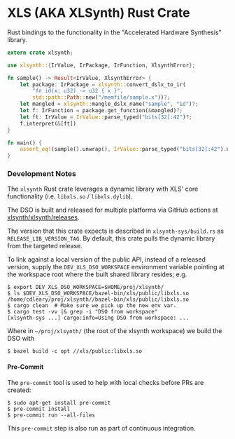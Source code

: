# XLS (AKA XLSynth) Rust Crate

Rust bindings to the functionality in the "Accelerated Hardware Synthesis" library.

```rust
extern crate xlsynth;

use xlsynth::{IrValue, IrPackage, IrFunction, XlsynthError};

fn sample() -> Result<IrValue, XlsynthError> {
    let package: IrPackage = xlsynth::convert_dslx_to_ir(
        "fn id(x: u32) -> u32 { x }",
        std::path::Path::new("/memfile/sample.x"))?;
    let mangled = xlsynth::mangle_dslx_name("sample", "id")?;
    let f: IrFunction = package.get_function(&mangled)?;
    let ft: IrValue = IrValue::parse_typed("bits[32]:42")?;
    f.interpret(&[ft])
}

fn main() {
    assert_eq!(sample().unwrap(), IrValue::parse_typed("bits[32]:42").unwrap());
}
```

### Development Notes

The `xlsynth` Rust crate leverages a dynamic library with XLS' core functionality (i.e. `libxls.so`
/ `libxls.dylib`).

The DSO is built and released for multiple platforms via GitHub actions at
[xlsynth/xlsynth/releases](https://github.com/xlsynth/xlsynth/releases/).

The version that this crate expects is described in `xlsynth-sys/build.rs` as
`RELEASE_LIB_VERSION_TAG`. By default, this crate pulls the dynamic library from the targeted
release.

To link against a local version of the public API, instead of a released version, supply the
`DEV_XLS_DSO_WORKSPACE` environment variable pointing at the workspace root where the built shared
library resides; e.g.

```shell
$ export DEV_XLS_DSO_WORKSPACE=$HOME/proj/xlsynth/
$ ls $DEV_XLS_DSO_WORKSPACE/bazel-bin/xls/public/libxls.so
/home/cdleary/proj/xlsynth//bazel-bin/xls/public/libxls.so
$ cargo clean  # Make sure we pick up the new env var.
$ cargo test -vv |& grep -i "DSO from workspace"
[xlsynth-sys ...] cargo:info=Using DSO from workspace: ...
```

Where in `~/proj/xlsynth/` (the root of the xlsynth workspace) we build the DSO with

```shell
$ bazel build -c opt //xls/public:libxls.so
```

#### Pre-Commit

The `pre-commit` tool is used to help with local checks before PRs are created:

```shell
$ sudo apt-get install pre-commit
$ pre-commit install
$ pre-commit run --all-files
```

This `pre-commit` step is also run as part of continuous integration.
